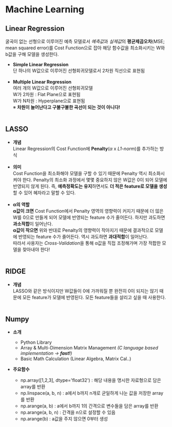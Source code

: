# Machine Learning
## Linear Regression
 굴곡이 없는 선형으로 이루어진 예측 모델로서 *예측값*과 *실제값*의 **평균제곱오차**(MSE; mean squared error)를 Cost Function으로 잡아 해당 함수값을 최소화시키는 W와 b값을 구해 모델을 생성한다.<br>
 
 
+ **Simple Linear Regression**<br>
 단 하나의 W값으로 이루어진 선형회귀모델로서 2차원 직선으로 표현됨<br><br>
+ **Multiple Linear Regression**<br>
 여러 개의 W값으로 이루어진 선형회귀모델<br>
    W가 2차원 : Flat Plane으로 표현됨<br>
    W가 N차원 : Hyperplane으로 표현됨<br>
   ※ **차원이 늘어난다고 구불구불한 곡선이 되는 것이 아니다!**<br><br>
  
## LASSO
 + **개념**<br>
 Linear Regression의 Cost Function에 **Penalty**(*α* x *L1-norm*)를 추가하는 방식<br><br>
 + **의미**<br>
 Cost Function을 최소화해야 모델을 구할 수 있기 때문에 Penalty 역시 최소화시켜야 한다. Penalty의 최소화 과정에서 몇몇 중요하지 않은 W값은 0이 되어 모델에 반영되지 않게 된다. 즉, **예측정확도는 유지**하면서도 **더 적은 feature로 모델을 생성**할 수 있어 혜자라고 말할 수 있다.<br><br>
 + **α의 역할**<br>
 **α값이 크면** Cost Function에서 Penalty 영역의 영향력이 커지기 때문에 더 많은 W를 0으로 만들게 되어 모델에 반영되는 feature 수가 줄어든다. 하지만 과도하면 **과소적합**이 일어난다.<br>
 **α값이 작으면** 위와 반대로 Penalty의 영향력이 작아지기 때문에 결과적으로 모델에 반영되는 feature 수가 줄어든다. 역시 과도하면 **과대적합**이 일어난다.<br>
 따라서 사용자는 *Cross-Validation*을 통해 α값을 직접 조정해가며 가장 적합한 모델을 찾아내야 한다!<br><br>
 
 ## RIDGE
  + **개념**<br>
  LASSO와 같은 방식이지만 W값들이 0에 가까워질 뿐 완전히 0이 되지는 않기 때문에 모든 feature가 모델에 반영된다. 모든 feature들을 살리고 싶을 때 사용한다.<br><br>
  
  
## Numpy
  + **소개**
    - Python Library
    - Array & Multi-Dimension Matrix Management *(C language based implementation -> **fast!**)*
    - Basic Math Calculation (Linear Algebra, Matrix Cal..)
      
  + **주요함수**  
    - np.array([1,2,3], dtype='float32') : 해당 내용을 명시한 자료형으로 담은 array를 반환
    - np.linspace(a, b, n) : a에서 b까지 n개로 균일하게 나눈 값을 저장한 array를 반환
    - np.arange(a, b) : a에서 b까지 1의 간격으로 변수들을 담은 array를 반환
    - np.arange(a, b, n) : 간격을 n으로 설정할 수 있음
    - np.arange(b) : a값을 주지 않으면 0부터 생성
